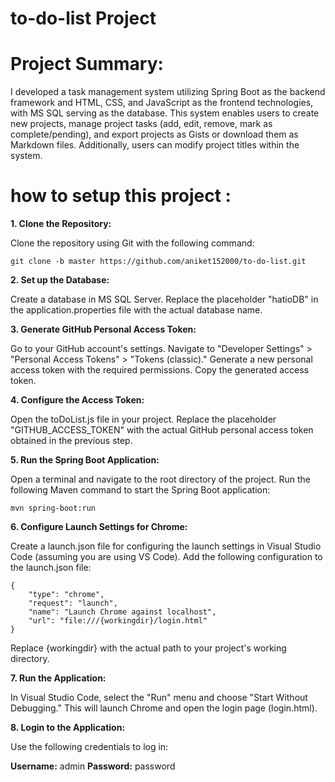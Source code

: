 # to-do-list Project

# Project Summary:

I developed a task management system utilizing Spring Boot as the backend framework and HTML, CSS, and JavaScript as the frontend technologies, with MS SQL serving as the database. This system enables users to create new projects, manage project tasks (add, edit, remove, mark as complete/pending), and export projects as Gists or download them as Markdown files. Additionally, users can modify project titles within the system.

# how to setup this project :

**1. Clone the Repository:**

Clone the repository using Git with the following command:

`git clone -b master https://github.com/aniket152000/to-do-list.git`

**2. Set up the Database:**

Create a database in MS SQL Server.
Replace the placeholder "hatioDB" in the application.properties file with the actual database name.

**3. Generate GitHub Personal Access Token:**

Go to your GitHub account's settings.
Navigate to "Developer Settings" > "Personal Access Tokens" > "Tokens (classic)."
Generate a new personal access token with the required permissions.
Copy the generated access token.

**4. Configure the Access Token:**

Open the toDoList.js file in your project.
Replace the placeholder "GITHUB_ACCESS_TOKEN" with the actual GitHub personal access token obtained in the previous step.

**5. Run the Spring Boot Application:**

Open a terminal and navigate to the root directory of the project.
Run the following Maven command to start the Spring Boot application:

`mvn spring-boot:run`

**6. Configure Launch Settings for Chrome:**

Create a launch.json file for configuring the launch settings in Visual Studio Code (assuming you are using VS Code).
Add the following configuration to the launch.json file:
```
{
    "type": "chrome",
    "request": "launch",
    "name": "Launch Chrome against localhost",
    "url": "file:///{workingdir}/login.html"
}
```
Replace {workingdir} with the actual path to your project's working directory.

**7. Run the Application:**

In Visual Studio Code, select the "Run" menu and choose "Start Without Debugging."
This will launch Chrome and open the login page (login.html).

**8. Login to the Application:**

Use the following credentials to log in:

**Username:** admin
**Password:** password



